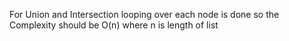 For Union and Intersection looping over each node is done so the Complexity should be O(n) where n is length of list 